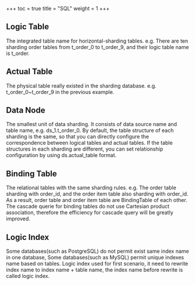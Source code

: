 +++
toc = true
title = "SQL"
weight = 1
+++

## Logic Table

The integrated table name for horizontal-sharding tables. e.g. There are ten sharding order tables from t_order_0 to t_order_9, and their logic table name is t_order.

## Actual Table

The physical table really existed in the sharding database. e.g. t_order_0~t_order_9 in the previous example.

## Data Node

The smallest unit of data sharding. It consists of data source name and table name, e.g. ds_1.t_order_0. By default, the table structure of each sharding is the same, so that you can directly configure the correspondence between logical tables and actual tables. If the table structures in each sharding are different, you can set relationship configuration by using ds.actual_table format.

## Binding Table

The relational tables with the same sharding rules. e.g. The order table sharding with order_id, and the order item table also sharding with order_id. As a result, order table and order item table are BindingTable of each other. The cascade querie for binding tables do not use Cartesian product association, therefore the efficiency for cascade query will be greatly improved.

## Logic Index

Some databases(such as PostgreSQL) do not permit exist same index name in one database, Some databases(such as MySQL) permit unique indexes name based on tables. Logic index used for first scenario, it need to rewrite index name to index name + table name, the index name before rewrite is called logic index. 
